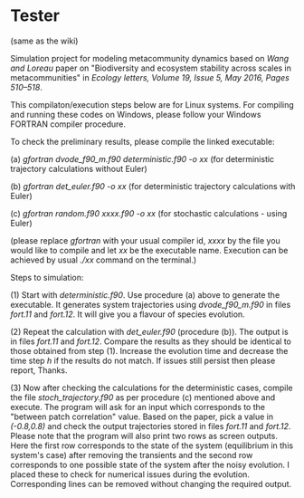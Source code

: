 # Tester
(same as the wiki)

Simulation project for modeling metacommunity dynamics based on *Wang and Loreau* paper on "Biodiversity and ecosystem stability across scales in metacommunities" in *Ecology letters, Volume 19, Issue 5, May 2016, Pages 510–518*.

This compilaton/execution steps below are for Linux systems. For compiling and running these codes on Windows, please follow your Windows FORTRAN compiler procedure.

To check the preliminary results, please compile the linked executable:

(a) *gfortran dvode_f90_m.f90 deterministic.f90 -o xx* (for deterministic trajectory calculations without Euler)

(b) *gfortran det_euler.f90 -o xx* (for deterministic trajectory calculations with Euler)

(c) *gfortran random.f90 xxxx.f90 -o xx* (for stochastic calculations - using Euler)

(please replace *gfortran* with your usual compiler id, *xxxx* by the file you would like to compile and let *xx* be the executable name. Execution can be achieved by usual *./xx* command on the terminal.)

Steps to simulation:

(1) Start with *deterministic.f90*. Use procedure (a) above to generate the executable. It generates system trajectories using *dvode_f90_m.f90* in files *fort.11* and *fort.12*. It will give you a flavour of species evolution.

(2) Repeat the calculation with *det_euler.f90* (procedure (b)). The output is in files *fort.11* and *fort.12*. Compare the results as they should be identical to those obtained from step (1). Increase the evolution time and decrease the time step *h* if the results do not match. If issues still persist then please report, Thanks.

(3) Now after checking the calculations for the deterministic cases, compile the file *stoch_trajectory.f90* as per procedure (c) mentioned above and execute. The program will ask for an input which corresponds to the "between patch correlation" value. Based on the paper, pick a value in *(-0.8,0.8)* and check the output trajectories stored in files *fort.11* and *fort.12*. Please note that the program will also print two rows as screen outputs. Here the first row corresponds to the state of the system (equilibrium in this system's case) after removing the transients and the second row corresponds to one possible state of the system after the noisy evolution. I placed these to check for numerical issues during the evolution. Corresponding lines can be removed without changing the required output. 
